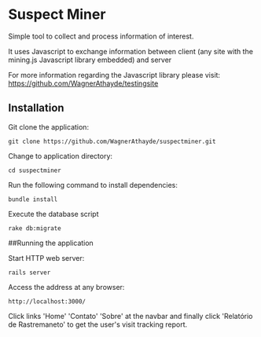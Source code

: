 # Suspect Miner

Simple tool to collect and process information of interest.

It uses Javascript to exchange information between client (any site with the mining.js Javascript library embedded) and server

For more information regarding the Javascript library please visit: https://github.com/WagnerAthayde/testingsite

## Installation

Git clone the application:

```console
git clone https://github.com/WagnerAthayde/suspectminer.git
```

Change to application directory:

```console
cd suspectminer
```

Run the following command to install dependencies:

```console
bundle install
```

Execute the database script

```console
rake db:migrate
```

##Running the application

Start HTTP web server:

```console
rails server
```

Access the address at any browser:

```console
http://localhost:3000/
```
Click links 'Home' 'Contato' 'Sobre' at the navbar and finally click 'Relatório de Rastremaneto' to get the user's visit tracking report.


